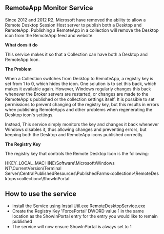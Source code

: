 ## RemoteApp Monitor Service
Since 2012 and 2012 R2, Microsoft have removed the ability to allow a Remote Desktop Session Host server to publish both a Desktop and RemoteApp.
Publishing a RemoteApp in a collection will remove the Desktop icon from the RemoteApp feed and website.

**What does it do**

This service makes it so that a Collection can have both a Desktop and RemoteApp Icon.

**The Problem**

When a Collection switches from Desktop to RemoteApp, a registry key is set from 1 to 0, which hides the icon. One solution is to set this back, which makes it available again. However, Windows regularly changes this back whenever the Broker servers are restarted, or changes are made to the RemoteApp's published or the collection settings itself.
It is possible to set permissions to prevent changing of the registry key, but this results in errors when publishing RemoteApps and other problems when regenerating the Desktop icon's settings.

Instead, This service simply monitors the key and changes it back whenever Windows disables it, thus allowing changes and preventing errors, but keeping both the Desktop and RemoteApp icons published correctly.

**The Registry Key**

The registry key that controls the Remote Desktop Icon is the following:

HKEY_LOCAL_MACHINE\Software\Microsoft\Windows NT\CurrentVersion\Terminal Server\CentralPublishedResources\PublishedFarms\<collection>\RemoteDesktops\<collection>\ShowInPortal


## How to use the service
- Install the Service using InstallUtil.exe RemoteDesktopService.exe
- Create the Registry Key 'ForcePortal' DWORD value 1 in the same location as the ShowInPortal entry for the entry you would like to remain published
- The service will now ensure ShowInPortal is always set to 1

